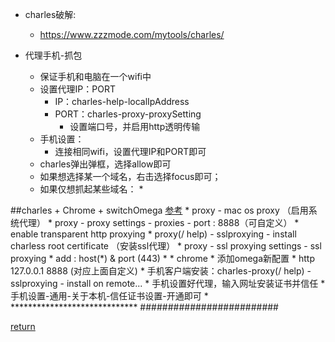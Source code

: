 * charles破解:
    * https://www.zzzmode.com/mytools/charles/
    
* 代理手机-抓包
    * 保证手机和电脑在一个wifi中
    * 设置代理IP：PORT
        * IP：charles-help-localIpAddress
        * PORT：charles-proxy-proxySetting    
            * 设置端口号，并启用http透明传输
    * 手机设置：
        * 连接相同wifi，设置代理IP和PORT即可
    * charles弹出弹框，选择allow即可
    * 如果想选择某一个域名，右击选择focus即可；
    * 如果仅想抓起某些域名：
        * 

##charles + Chrome + switchOmega [参考](http://blog.csdn.net/liu251/article/details/52096142)
    * proxy - mac os proxy （启用系统代理）
    * proxy - proxy settings - proxies - port : 8888（可自定义）
        * enable transparent http proxying
    * proxy(/ help) - sslproxying - install charless root certificate （安装ssl代理）
    * proxy - ssl proxying settings - ssl proxying
        * add : host(*) & port (443)
    * 
    * chrome
        * 添加omega新配置
        * http  127.0.0.1  8888 (对应上面自定义)
    * 手机客户端安装：charles-proxy(/ help) - sslproxying - install on remote...
        * 手机设置好代理，输入网址安装证书并信任
        * 手机设置-通用-关于本机-信任证书设置-开通即可
        * *****************************
    #########################    
    
[return](README.md)
